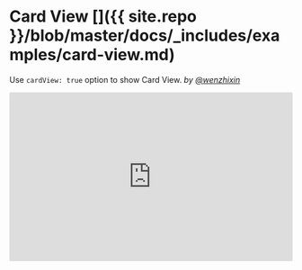 # Card View []({{ site.repo }}/blob/master/docs/_includes/examples/card-view.md)

Use `cardView: true` option to show Card View. _by [@wenzhixin](https://github.com/wenzhixin)_

<iframe width="100%" height="300" src="http://jsfiddle.net/wenyi/e3nk137y/27/embedded/html,result" allowfullscreen="allowfullscreen" frameborder="0"></iframe>